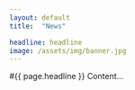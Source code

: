 ```yaml
---
layout: default
title:  "News"

headline: headline
image: /assets/img/banner.jpg
---
```


#{{ page.headline }}
Content...
